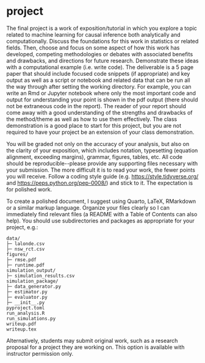 # project

The final project is a work of exposition/tutorial in which you explore a topic related to machine learning for causal inference both analytically and computationally. Discuss the foundations for this work in statistics or related fields. Then, choose and focus on some aspect of how this work has developed, competing methodologies or debates with associated benefits and drawbacks, and directions for future research. Demonstrate these ideas with a computational example (i.e. write code). The deliverable is a 5 page paper that should include focused code snippets (if appropriate) and key output as well as a script or notebook and related data that can be run all the way through after setting the working directory. For example, you can write an Rmd or Jupyter notebook where only the most important code and output for understanding your point is shown in the pdf output (there should not be extraneous code in the report). The reader of your report should come away with a good understanding of the strengths and drawbacks of the method/theme as well as how to use them effectively. The class demonstration is a good place to start for this project, but you are not required to have your project be an extension of your class demonstration.

You will be graded not only on the accuracy of your analysis, but also on the clarity of your exposition, which includes notation, typesetting (equation alignment, exceeding margins), grammar, figures, tables, etc. All code should be reproducible--please provide any supporting files necessary with your submission. The more difficult it is to read your work, the fewer points you will receive. Follow a coding style guide (e.g. https://style.tidyverse.org/ and https://peps.python.org/pep-0008/) and stick to it. The expectation is for polished work.

To create a polished document, I suggest using Quarto, LaTeX, RMarkdown or a similar markup language. Organize your files clearly so I can immediately find relevant files (a README with a Table of Contents can also help). You should use subdirectories and packages as appropriate for your project, e.g.:
```
data/
├─ lalonde.csv
├─ nsw_rct.csv
figures/
├─ rmse.pdf
├─ runtime.pdf
simulation_output/
├─ simulation_results.csv
simulation_package/
├─ data_generator.py
├─ estimator.py
├─ evaluator.py
├─ __init__.py
pyproject.toml
run_analysis.R
run_simulations.py
writeup.pdf
writeup.tex
```

Alternatively, students may submit original work, such as a research proposal for a project they are working on. This option is available with instructor permission only.
